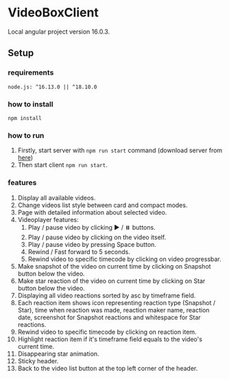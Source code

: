 # VideoBoxClient

Local angular project version 16.0.3.

## Setup

### requirements
`node.js: ^16.13.0 || ^18.10.0`

### how to install
`npm install`

### how to run
1. Firstly, start server with `npm run start` command (download server from [here](https://github.com/splyza/video-box-server/tree/main))
2. Then start client `npm run start`.

### features

1. Display all available videos.
2. Change videos list style between card and compact modes.
3. Page with detailed information about selected video.
4. Videoplayer features:
   1. Play / pause video by clicking ▶️ / ⏸️ buttons.
   2. Play / pause video by clicking on the video itself.
   3. Play / pause video by pressing Space button.
   4. Rewind / Fast forward to 5 seconds.
   5. Rewind video to specific timecode by clicking on video progressbar.
5. Make snapshot of the video on current time by clicking on Snapshot button below the video.
6. Make star reaction of the video on current time by clicking on Star button below the video.
7. Displaying all video reactions sorted by asc by timeframe field.
8. Each reaction item shows icon representing reaction type (Snapshot / Star), time when reaction was made, reaction maker name, reaction date, screenshot for Snapshot reactions and whitespace for Star reactions.
9. Rewind video to specific timecode by clicking on reaction item.
10. Highlight reaction item if it's timeframe field equals to the video's current time.
11. Disappearing star animation.
12. Sticky header.
13. Back to the video list button at the top left corner of the header.
